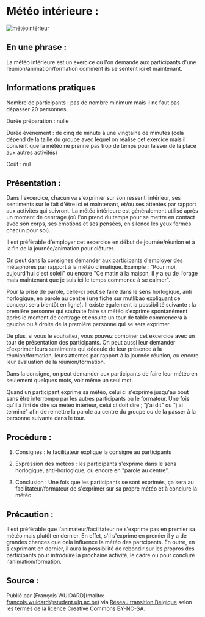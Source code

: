 # Météo intérieure : 

![météointérieur](http://meteocamnovara.altervista.org/ImmagineLinkPrevisioniAggiornate.jpg)

## En une phrase : 

La météo intérieure est un exercice où l'on demande aux participants d'une réunion/animation/formation comment ils se sentent ici et maintenant. 

## Informations pratiques

Nombre de participants : pas de nombre minimum mais il ne faut pas dépasser 20 personnes

Durée préparation : nulle

Durée évènement : de cinq de minute à une vingtaine de minutes (cela dépend de la taille du groupe avec lequel on réalise cet exercice mais il convient que la météo ne prenne pas trop de temps pour laisser de la place aux autres activités)

Coût :  nul

## Présentation : 

Dans l'excercice, chacun va s'exprimer sur son ressenti intérieur, ses sentiments sur le fait d'être ici et maintenant, et/ou ses attentes par rapport aux activités qui suivront. La météo intérieure est généralement utilisé après un moment de centrage (où l'on prend du temps pour se mettre en contact avec son corps, ses émotions et ses pensées, en silence les yeux fermés chacun pour soi). 

Il est préférable d'employer cet excercice en début de journée/réunion et à la fin de la journée/animation pour clôturer. 

On peut dans la consignes demander aux participants d'employer des métaphores par rapport à la météo climatique. Exemple : "Pour moi, aujourd'hui c'est soleil" ou encore "Ce matin à la maison, il y a eu de l'orage mais maintenant que je suis ici le temps commence à se calmer". 

Pour la prise de parole, celle-ci peut se faire dans le sens horlogique, anti horlogique, en parole au centre (une fiche sur mutlibao expliquant ce concept sera bientôt en ligne). Il existe également la possibilité suivante : la première personne qui souhaite faire sa météo s'exprime spontanément après le moment de centrage et ensuite un tour de table commencera à gauche ou à droite de la première personne qui se sera exprimer. 

De plus, si vous le souhaitez, vous pouvez combiner cet excercice avec un tour de présentation des participants. On peut aussi leur demander d'exprimer leurs sentiments qui découle de leur présence à la réunion/formation, leurs attentes par rapport à la journée réunion, ou encore leur évaluation de la réunion/formation. 

Dans la consigne, on peut demander aux participants de faire leur météo en seulement quelques mots, voir même un seul mot.

Quand un participant exprime sa météo, celui ci s'exprime jusqu'au bout sans être interrompu par les autres participants ou le formateur. Une fois qu'il a fini de dire sa météo intérieur, celui ci doit dire ; "j'ai dit" ou "j'ai terminé" afin de remettre la parole au centre du groupe ou de la passer à la personne suivante dans le tour. 

## Procédure : 

1) Consignes : le facilitateur explique la consigne au participants

2) Expression des météos : les participants s'exprime dans le sens horlogique, anti-horlogique, ou encore en "parole au centre". 

3) Conclusion : Une fois que les participants se sont exprimés, ça sera au facilitateur/formateur de s'exprimer sur sa propre météo et à conclure la météo. .

## Précaution : 

Il est préférable que l'animateur/facilitateur ne s'exprime pas en premier sa météo mais plutôt en dernier. En effet, s'il s'exprime en premier il y a de grandes chances que cela influence la météo des partcipants. En outre, en s'exprimant en dernier, il aura la possibilité de rebondir sur les propros des participants pour introduire la prochaine activité, le cadre ou pour conclure l'animation/formation.

## Source : 

Publié par [François WUIDARD](mailto: francois.wuidard@student.ulg.ac.be) via [Réseau transition Belgique]( http://www.reseautransition.be/) selon les termes de la licence Creative Commons BY-NC-SA. 
